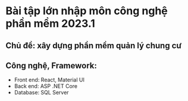 # Bài tập lớn nhập môn công nghệ phần mềm 2023.1
## Chủ đề: xây dựng phần mềm quản lý chung cư

## Công nghệ, Framework:
- Front end: React, Material UI
- Back end: ASP .NET Core
- Database: SQL Server
